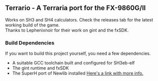 ## Terrario - A Terraria port for the FX-9860G/II
Works on SH3 and SH4 calculators. Check the releases tab for the latest working build of the game.\
Thanks to Lephenixnoir for their work on gint and the fxSDK.
  
### Build Dependencies
If you want to build this project yourself, you need a few dependencies.
- A suitable GCC toolchain built and configured for SH3eb-elf
- The gint runtime and fxSDK
- The SuperH port of Newlib installed
[Here's a link with more info.](https://www.planet-casio.com/Fr/forums/topic13164-1-fxsdk-un-sdk-alternatif-pour-ecrire-des-add-ins.html)
